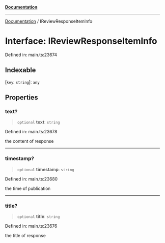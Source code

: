 [**Documentation**](../README.md)

***

[Documentation](../README.md) / IReviewResponseItemInfo

# Interface: IReviewResponseItemInfo

Defined in: main.ts:23674

## Indexable

\[`key`: `string`\]: `any`

## Properties

### text?

> `optional` **text**: `string`

Defined in: main.ts:23678

the content of response

***

### timestamp?

> `optional` **timestamp**: `string`

Defined in: main.ts:23680

the time of publication

***

### title?

> `optional` **title**: `string`

Defined in: main.ts:23676

the title of response
